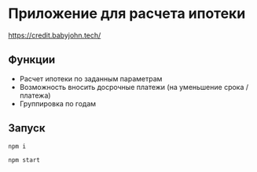 # Приложение для расчета ипотеки

<a href="https://credit.babyjohn.tech/" target="_blank">https://credit.babyjohn.tech/</a>

## Функции

<ul>
    <li>Расчет ипотеки по заданным параметрам</li>
    <li>Возможность вносить досрочные платежи (на уменьшение срока / платежа)</li>
    <li>Группировка по годам</li>
</ul>

## Запуск

```bash
npm i
```

```bash
npm start
```
